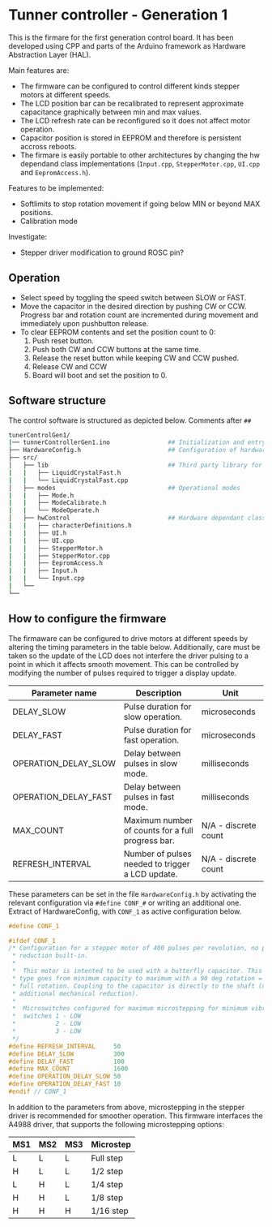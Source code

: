 # Tunner controller - Generation 1
This is the firmare for the first generation control board. It has been developed using CPP and parts of the Arduino framework as Hardware Abstraction Layer (HAL). 

Main features are:
* The firmware can be configured to control different kinds stepper motors at different speeds.
* The LCD position bar can be recalibrated to represent approximate capacitance graphically between min and max values.
* The LCD refresh rate can be reconfigured so it does not affect motor operation.
* Capacitor position is stored in EEPROM and therefore is persistent accross reboots.
* The firmare is easily portable to other architectures by changing the hw dependand class implementations (`Input.cpp`, `StepperMotor.cpp`, `UI.cpp` and `EepromAccess.h`).

Features to be implemented:
* Softlimits to stop rotation movement if going below MIN or beyond MAX positions.
* Calibration mode

Investigate:
* Stepper driver modification to ground ROSC pin?

## Operation

* Select speed by toggling the speed switch between SLOW or FAST.
* Move the capacitor in the desired direction by pushing CW or CCW. Progress bar and rotation count are incremented during movement and immediately upon pushbutton release.
* To clear EEPROM contents and set the position count to 0:
  1. Push reset button.
  2. Push both CW and CCW buttons at the same time.
  3. Release the reset button while keeping CW and CCW pushed.
  4. Release CW and CCW
  5. Board will boot and set the position to 0.

## Software structure
The control software is structured as depicted below. Comments after `##`

```bash
tunerControlGen1/
|── tunnerControllerGen1.ino                ## Initialization and entry point
├── HardwareConfig.h                        ## Configuration of hardware connections and motor timing
├── src/                                    
│   ├── lib                                 ## Third party library for faster LCD interfacing (no blocking)
|   |   ├── LiquidCrystalFast.h
|   |   └── LiquidCrystalFast.cpp
│   ├── modes                               ## Operational modes
|   |   ├── Mode.h
|   |   ├── ModeCalibrate.h
|   |   └── ModeOperate.h
│   ├── hwControl                           ## Hardware dependant class definitions and implementations for Arduino
|   |   ├── characterDefinitions.h
|   |   ├── UI.h
|   |   ├── UI.cpp
|   |   ├── StepperMotor.h
|   |   ├── StepperMotor.cpp
|   |   ├── EepromAccess.h
|   |   ├── Input.h
|   |   └── Input.cpp
|   └── 
└── 
```

## How to configure the firmware

The firmaware can be configured to drive motors at different speeds by altering the timing parameters in the table below. Additionally, care must be taken so the update of the LCD does not interfere the driver pulsing to a point in which it affects smooth movement. This can be controlled by modifying the number of pulses required to trigger a display update. 

| Parameter name        | Description   | Unit |
|-----------------------| --------------|------|
| DELAY_SLOW            | Pulse duration for slow operation. | microseconds | 
| DELAY_FAST            | Pulse duration for fast operation.   | microseconds | 
| OPERATION_DELAY_SLOW  | Delay between pulses in slow mode.| milliseconds |
| OPERATION_DELAY_FAST  | Delay between pulses in fast mode.| milliseconds | 
| MAX_COUNT             | Maximum number of counts for a full progress bar. | N/A - discrete count | 
| REFRESH_INTERVAL      | Number of pulses needed to trigger a LCD update. | N/A - discrete count  |

These parameters can be set in the file `HardwareConfig.h` by activating the relevant configuration via `#define CONF_#` or writing an additional one. Extract of HardwareConfig, with `CONF_1` as active configuration below.

```C
#define CONF_1

#ifdef CONF_1
/* Configuration for a stepper motor of 400 pulses per revolution, no planetary
 * reduction built-in.
 *
 *  This motor is intented to be used with a butterfly capacitor. This capacitor
 * type goes from minimum capacity to maximum with a 90 deg rotation = 1/4 of a
 * full rotation. Coupling to the capacitor is directly to the shaft (no
 * additional mechanical reduction).
 *
 *  Microswitches configured for maximum microstepping for minimum vibrations.
 *  switches 1 - LOW
 *           2 - LOW
 *           3 - LOW
 */
#define REFRESH_INTERVAL     50
#define DELAY_SLOW           300
#define DELAY_FAST           100
#define MAX_COUNT            1600
#define OPERATION_DELAY_SLOW 50
#define OPERATION_DELAY_FAST 10
#endif // CONF_1
```

In addition to the parameters from above, microstepping in the stepper driver is recommended for smoother operation. This firmware interfaces the A4988 driver, that supports the following microstepping options:

| MS1 | MS2 | MS3 | Microstep |
|-----|-----|-----|-----------|
| L   | L   | L   | Full step |
| H   | L   | L   | 1/2  step |
| L   | H   | L   | 1/4 step  |
| H   | H   | L   | 1/8 step  |
| H   | H   | H   | 1/16 step |